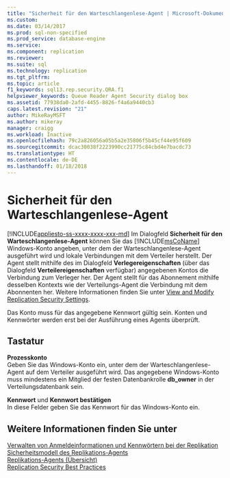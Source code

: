 ```yaml
---
title: "Sicherheit für den Warteschlangenlese-Agent | Microsoft-Dokumentation"
ms.custom: 
ms.date: 03/14/2017
ms.prod: sql-non-specified
ms.prod_service: database-engine
ms.service: 
ms.component: replication
ms.reviewer: 
ms.suite: sql
ms.technology: replication
ms.tgt_pltfrm: 
ms.topic: article
f1_keywords: sql13.rep.security.QRA.f1
helpviewer_keywords: Queue Reader Agent Security dialog box
ms.assetid: 77938da0-2afd-4455-8826-f4a6a9440cb3
caps.latest.revision: "21"
author: MikeRayMSFT
ms.author: mikeray
manager: craigg
ms.workload: Inactive
ms.openlocfilehash: 79c2a826056a05b5a2e35806f5b45cf44e95f609
ms.sourcegitcommit: dcac30038f2223990cc21775c84cbd4e7bacdc73
ms.translationtype: HT
ms.contentlocale: de-DE
ms.lasthandoff: 01/18/2018
---
```

# <a name="queue-reader-agent-security"></a>Sicherheit für den Warteschlangenlese-Agent
[!INCLUDE[appliesto-ss-xxxx-xxxx-xxx-md](../../includes/appliesto-ss-xxxx-xxxx-xxx-md.md)] Im Dialogfeld **Sicherheit für den Warteschlangenlese-Agent** können Sie das [!INCLUDE[msCoName](../../includes/msconame-md.md)] Windows-Konto angeben, unter dem der Warteschlangenlese-Agent ausgeführt wird und lokale Verbindungen mit dem Verteiler herstellt. Der Agent stellt mithilfe des im Dialogfeld **Verlegereigenschaften** (über das Dialogfeld **Verteilereigenschaften** verfügbar) angegebenen Kontos die Verbindung zum Verleger her. Der Agent stellt für das Abonnement mithilfe desselben Kontexts wie der Verteilungs-Agent die Verbindung mit dem Abonnenten her. Weitere Informationen finden Sie unter [View and Modify Replication Security Settings](../../relational-databases/replication/security/view-and-modify-replication-security-settings.md).  
  
 Das Konto muss für das angegebene Kennwort gültig sein. Konten und Kennwörter werden erst bei der Ausführung eines Agents überprüft.  
  
## <a name="options"></a>Tastatur  
 **Prozesskonto**  
 Geben Sie das Windows-Konto ein, unter dem der Warteschlangenlese-Agent auf dem Verteiler ausgeführt wird. Das angegebene Windows-Konto muss mindestens ein Mitglied der festen Datenbankrolle **db_owner** in der Verteilungsdatenbank sein.  
  
 **Kennwort** und **Kennwort bestätigen**  
 In diese Felder geben Sie das Kennwort für das Windows-Konto ein.  
  
## <a name="see-also"></a>Weitere Informationen finden Sie unter  
 [Verwalten von Anmeldeinformationen und Kennwörtern bei der Replikation](../../relational-databases/replication/security/manage-logins-and-passwords-in-replication.md)   
 [Sicherheitsmodell des Replikations-Agents](../../relational-databases/replication/security/replication-agent-security-model.md)   
 [Replikations-Agents (Übersicht)](../../relational-databases/replication/agents/replication-agents-overview.md)   
 [Replication Security Best Practices](../../relational-databases/replication/security/replication-security-best-practices.md)  
  
  
